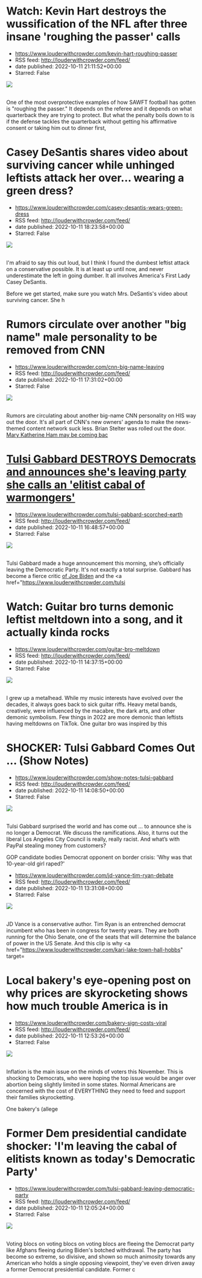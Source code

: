 # Watch: Kevin Hart destroys the wussification of the NFL after three insane 'roughing the passer' calls
 - https://www.louderwithcrowder.com/kevin-hart-roughing-passer
 - RSS feed: http://louderwithcrowder.com/feed/
 - date published: 2022-10-11 21:11:52+00:00
 - Starred: False

<img src="https://www.louderwithcrowder.com/media-library/image.png?id=31894140&amp;width=1245&amp;height=700&amp;coordinates=0%2C0%2C0%2C118" /><br /><br /><p>One of the most overprotective examples of how SAWFT football has gotten is "roughing the passer." It depends on the referee and it depends on what quarterback they are trying to protect. But what the penalty boils down to is if the defense tackles the quarterback without getting his affirmative consent or taking him out to dinner first, 

# Casey DeSantis shares video about surviving cancer while unhinged leftists attack her over... wearing a  green dress?
 - https://www.louderwithcrowder.com/casey-desantis-wears-green-dress
 - RSS feed: http://louderwithcrowder.com/feed/
 - date published: 2022-10-11 18:23:58+00:00
 - Starred: False

<img src="https://www.louderwithcrowder.com/media-library/image.png?id=31893441&amp;width=1245&amp;height=700&amp;coordinates=0%2C0%2C0%2C118" /><br /><br /><p>I'm afraid to say this out loud, but I think I found the dumbest leftist attack on a conservative possible. It is at least up until now, and never underestimate the left in going dumber. It all involves America's First Lady Casey DeSantis.</p><p>Before we get started, make sure you watch Mrs. DeSantis's video about surviving cancer. She h

# Rumors circulate over another "big name" male personality to be removed from CNN
 - https://www.louderwithcrowder.com/cnn-big-name-leaving
 - RSS feed: http://louderwithcrowder.com/feed/
 - date published: 2022-10-11 17:31:02+00:00
 - Starred: False

<img src="https://www.louderwithcrowder.com/media-library/image.png?id=31893168&amp;width=1200&amp;height=800&amp;coordinates=30%2C0%2C30%2C0" /><br /><br /><p>Rumors are circulating about another big-name CNN personality on HIS way out the door. It's all part of CNN's new owners' agenda to make the news-themed content network suck less. Brian Stelter was rolled out the door. <a href="https://www.louderwithcrowder.com/cnn-toobin-katherine-ham" target="_blank">Mary Katherine Ham may be coming bac

# Tulsi Gabbard DESTROYS Democrats and announces she's leaving party she calls an 'elitist cabal of warmongers'
 - https://www.louderwithcrowder.com/tulsi-gabbard-scorched-earth
 - RSS feed: http://louderwithcrowder.com/feed/
 - date published: 2022-10-11 16:48:57+00:00
 - Starred: False

<img src="https://www.louderwithcrowder.com/media-library/image.png?id=31891947&amp;width=1245&amp;height=700&amp;coordinates=22%2C0%2C46%2C0" /><br /><br /><p>Tulsi Gabbard made a huge announcement this morning, she’s officially leaving the Democratic Party. It's not exactly a total surprise. Gabbard has become a fierce critic <a href="https://www.louderwithcrowder.com/tulsi-gabbard-kentanji-brown-jackson" target="_blank">of Joe Biden</a> and the <a href="https://www.louderwithcrowder.com/tulsi

# Watch: Guitar bro turns demonic leftist meltdown into a song, and it actually kinda rocks
 - https://www.louderwithcrowder.com/guitar-bro-meltdown
 - RSS feed: http://louderwithcrowder.com/feed/
 - date published: 2022-10-11 14:37:15+00:00
 - Starred: False

<img src="https://www.louderwithcrowder.com/media-library/image.png?id=31891163&amp;width=1200&amp;height=800&amp;coordinates=24%2C0%2C0%2C0" /><br /><br /><p>I grew up a metalhead. While my music interests have evolved over the decades, it always goes back to sick guitar riffs. Heavy metal bands, creatively, were influenced by the macabre, the dark arts, and other demonic symbolism. Few things in 2022 are more demonic than leftists having meltdowns on TikTok. One guitar bro was inspired by this

# SHOCKER: Tulsi Gabbard Comes Out ... (Show Notes)
 - https://www.louderwithcrowder.com/show-notes-tulsi-gabbard
 - RSS feed: http://louderwithcrowder.com/feed/
 - date published: 2022-10-11 14:08:50+00:00
 - Starred: False

<img src="https://www.louderwithcrowder.com/media-library/image.jpg?id=31891110&amp;width=1200&amp;height=800&amp;coordinates=0%2C0%2C19%2C0" /><br /><br /><p>
	Tulsi Gabbard surprised the world and has come out … to announce she is no longer a Democrat. We discuss the ramifications. Also, it turns out the liberal Los Angeles City Council is really, really racist. And what’s with PayPal stealing money from customers?
</p><p class="shortcode-media shortcode-media-youtube">
<span class="rm-shortco

# GOP candidate bodies Democrat opponent on border crisis: 'Why was that 10-year-old girl raped?'
 - https://www.louderwithcrowder.com/jd-vance-tim-ryan-debate
 - RSS feed: http://louderwithcrowder.com/feed/
 - date published: 2022-10-11 13:31:08+00:00
 - Starred: False

<img src="https://www.louderwithcrowder.com/media-library/image.png?id=31890899&amp;width=1245&amp;height=700&amp;coordinates=0%2C0%2C0%2C197" /><br /><br /><p>JD Vance is a conservative author. Tim Ryan is an entrenched democrat incumbent who has been in congress for twenty years. They are both running for the Ohio Senate, one of the seats that will determine the balance of power in the US Senate. And this clip is why <a href="https://www.louderwithcrowder.com/kari-lake-town-hall-hobbs" target=

# Local bakery's eye-opening post on why prices are skyrocketing shows how much trouble America is in
 - https://www.louderwithcrowder.com/bakery-sign-costs-viral
 - RSS feed: http://louderwithcrowder.com/feed/
 - date published: 2022-10-11 12:53:26+00:00
 - Starred: False

<img src="https://www.louderwithcrowder.com/media-library/image.jpg?id=31890700&amp;width=1200&amp;height=800&amp;coordinates=11%2C0%2C12%2C0" /><br /><br /><p>Inflation is the main issue on the minds of voters this November. This is shocking to Democrats, who were hoping the top issue would be anger over abortion being slightly limited in some states. Normal Americans are concerned with the cost of EVERYTHING they need to feed and support their families skyrocketting.</p><p>One bakery's (allege

# Former Dem presidential candidate shocker: 'I'm leaving the cabal of elitists known as today's Democratic Party'
 - https://www.louderwithcrowder.com/tulsi-gabbard-leaving-democratic-party
 - RSS feed: http://louderwithcrowder.com/feed/
 - date published: 2022-10-11 12:05:24+00:00
 - Starred: False

<img src="https://www.louderwithcrowder.com/media-library/image.jpg?id=31890623&amp;width=1200&amp;height=800&amp;coordinates=18%2C0%2C6%2C0" /><br /><br /><p>Voting blocs on voting blocs on voting blocs are fleeing the Democrat party like Afghans fleeing during Biden's botched withdrawal. The party has become so extreme, so divisive, and shown so much animosity towards any American who holds a single opposing viewpoint, they've even driven away a former Democrat presidential candidate. Former c
